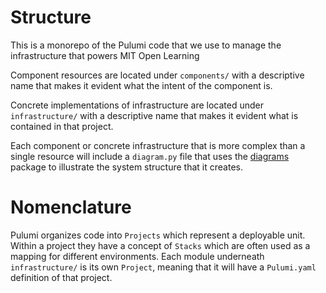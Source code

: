 # Structure

This is a monorepo of the Pulumi code that we use to manage the infrastructure that powers MIT Open Learning

Component resources are located under `components/` with a descriptive name that makes it evident what the intent of the
component is.

Concrete implementations of infrastructure are located under `infrastructure/` with a descriptive name that makes it
evident what is contained in that project.

Each component or concrete infrastructure that is more complex than a single resource will include a `diagram.py` file
that uses the [diagrams](https://diagrams.mingrammer.com/) package to illustrate the system structure that it creates.

# Nomenclature

Pulumi organizes code into `Projects` which represent a deployable unit. Within a project they have a concept of
`Stacks` which are often used as a mapping for different environments. Each module underneath `infrastructure/` is its
own `Project`, meaning that it will have a `Pulumi.yaml` definition of that project.

